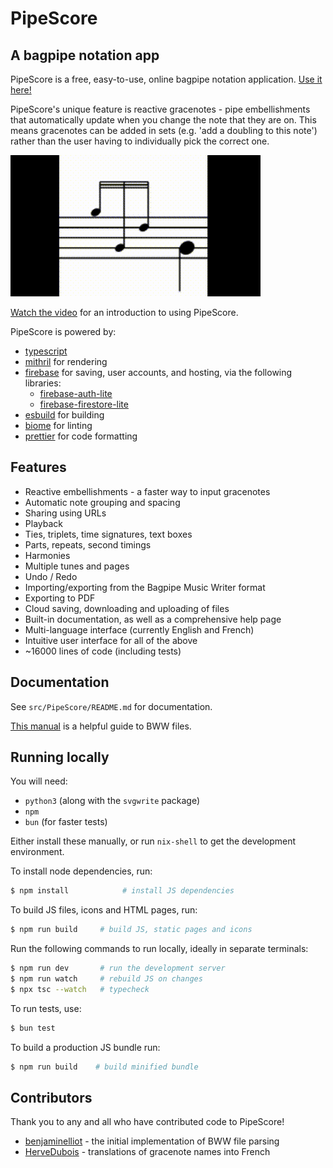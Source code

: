 # PipeScore

## A bagpipe notation app

PipeScore is a free, easy-to-use, online bagpipe notation application. [Use it here!](https://pipescore.web.app)

PipeScore's unique feature is reactive gracenotes - pipe embellishments that automatically update when you change the note that they are on. This means gracenotes can be added in sets (e.g. 'add a doubling to this note') rather than the user having to individually pick the correct one.

![GIF of reactive gracenote](dragging-gracenote.gif)

[Watch the video](https://pipescore.web.app/help) for an introduction to using PipeScore.

PipeScore is powered by:

- [typescript](https://www.typescriptlang.org)
- [mithril](https://mithril.js.org) for rendering
- [firebase](https://firebase.google.com) for saving, user accounts, and hosting, via the following libraries:
  - [firebase-auth-lite](https://github.com/samuelgozi/firebase-auth-lite)
  - [firebase-firestore-lite](https://github.com/samuelgozi/firebase-firestore-lite)
- [esbuild](https://github.com/evanw/esbuild) for building
- [biome](https://biomejs.dev) for linting
- [prettier](https://prettier.io) for code formatting

## Features

- Reactive embellishments - a faster way to input gracenotes
- Automatic note grouping and spacing
- Sharing using URLs
- Playback
- Ties, triplets, time signatures, text boxes
- Parts, repeats, second timings
- Harmonies
- Multiple tunes and pages
- Undo / Redo
- Importing/exporting from the Bagpipe Music Writer format
- Exporting to PDF
- Cloud saving, downloading and uploading of files
- Built-in documentation, as well as a comprehensive help page
- Multi-language interface (currently English and French)
- Intuitive user interface for all of the above
- ~16000 lines of code (including tests)

## Documentation

See `src/PipeScore/README.md` for documentation.

[This manual](http://bagpipe.ddg-hansa.com/Bagpipe_Reader.pdf) is a helpful guide to BWW files.

## Running locally

You will need:

- `python3` (along with the `svgwrite` package)
- `npm`
- `bun` (for faster tests)

Either install these manually, or run `nix-shell` to get the development environment.

To install node dependencies, run:

```bash
$ npm install            # install JS dependencies
```

To build JS files, icons and HTML pages, run:

```bash
$ npm run build     # build JS, static pages and icons
```

Run the following commands to run locally, ideally in separate terminals:

```bash
$ npm run dev       # run the development server
$ npm run watch     # rebuild JS on changes
$ npx tsc --watch   # typecheck
```

To run tests, use:

```bash
$ bun test
```

To build a production JS bundle run:

```bash
$ npm run build    # build minified bundle
```

## Contributors

Thank you to any and all who have contributed code to PipeScore!

- [benjaminelliot](https://github.com/benjaminelliot) - the initial implementation of BWW file parsing
- [HerveDubois](https://github.com/HervePierreDubois) - translations of gracenote names into French
